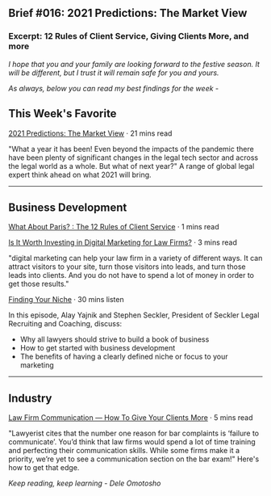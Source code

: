 
## Brief #016: 2021 Predictions: The Market View

### Excerpt: 12 Rules of Client Service, Giving Clients More, and more

_I hope that you and your family are looking forward to the festive season. It will be different, but I trust it will remain safe for you and yours._

_As always, below you can read my best findings for the week -_

## This Week's Favorite

[2021 Predictions: The Market View](https://www.artificiallawyer.com/2020/12/14/2021-predictions-the-market-view/) · 21 mins read 

"What a year it has been! Even beyond the impacts of the pandemic there have been plenty of significant changes in the legal tech sector and across the legal world as a whole. But what of next year?" A range of global legal expert think ahead on what 2021 will bring.

***

## Business Development

[What About Paris? : The 12 Rules of Client Service](http://www.whataboutclients.com/archives/005391.html) · 1 mins read

[Is It Worth Investing in Digital Marketing for Law Firms?](https://www.lawyer-monthly.com/2020/12/is-it-worth-investing-in-digital-marketing-for-law-firms/) · 3 mins read

"digital marketing can help your law firm in a variety of different ways. It can attract visitors to your site, turn those visitors into leads, and turn those leads into clients. And you do not have to spend a lot of money in order to get those results."

[Finding Your Niche](https://lawyerbusinessadvantage.com/finding-your-niche-with-stephen-seckler//) · 30 mins listen

In this episode, Alay Yajnik and Stephen Seckler, President of Seckler Legal Recruiting and Coaching, discuss:

- Why all lawyers should strive to build a book of business
- How to get started with business development
- The benefits of having a clearly defined niche or focus to your marketing

*** 

## Industry

[Law Firm Communication — How To Give Your Clients More](https://rankings.io/law-firm-communication/) · 5 mins read

"Lawyerist cites that the number one reason for bar complaints is ‘failure to communicate’. You’d think that law firms would spend a lot of time training and perfecting their communication skills. While some firms make it a priority, we’re yet to see a communication section on the bar exam!" Here's how to get that edge.

_Keep reading, keep learning_
_- Dele Omotosho_





